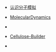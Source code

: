 * [认识分子模拟](/)

* [MolecularDynamics](MolecularDynamics)
* 






* [Cellulose-Builder](Cellulose-Builder)
* 